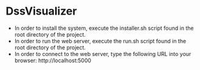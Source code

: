 # DssVisualizer

  * In order to install the system, execute the installer.sh script found in the root directory of the project.
  * In order to run the web server,  execute the run.sh script found in the root directory of the project.
  * In order to connect to the web server, type the following URL into your browser: http://localhost:5000
